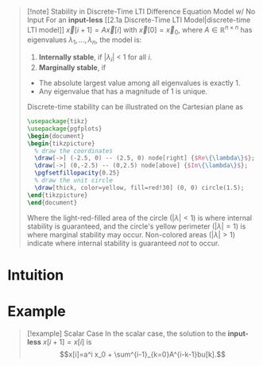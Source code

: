 >[!note] Stability in Discrete-Time LTI Difference Equation Model w/ No Input
>For an **input-less** [[2.1a Discrete-Time LTI Model|discrete-time LTI model]] $\vec{x}[i+1]=A\vec{x}[i]$ with $\vec{x}[0]=\vec{x}_0$, where $A \in \mathbb{R}^{n \times n}$ has eigenvalues $\lambda_1,...,\lambda_n$, the model is:
>1. **Internally stable**, if $|\lambda_i|$ < 1 for all $i$.
>2. **Marginally stable**, if
>	- The absolute largest value among all eigenvalues is exactly 1.
>	- Any eigenvalue that has a magnitude of 1 is unique.
>
>Discrete-time stability can be illustrated on the Cartesian plane as
>```tikz
>\usepackage{tikz}
>\usepackage{pgfplots}
>\begin{document}
>\begin{tikzpicture}
>	% draw the coordinates
>	\draw[->] (-2.5, 0) -- (2.5, 0) node[right] {$Re\{\lambda\}$};
>	\draw[->] (0,-2.5) -- (0,2.5) node[above] {$Im\{\lambda\}$};
>	\pgfsetfillopacity{0.25}
>	% draw the unit circle
>	\draw[thick, color=yellow, fill=red!30] (0, 0) circle(1.5);
>\end{tikzpicture}
>\end{document}
>```
>Where the light-red-filled area of the circle ($|\lambda|<1$) is where internal stability is guaranteed, and the circle's yellow perimeter ($|\lambda|=1$) is where marginal stability may occur. Non-colored areas ($|\lambda|>1$) indicate where internal stability is guaranteed *not* to occur.

# Intuition


# Example
>[!example] Scalar Case
>In the scalar case, the solution to the **input-less** $x[i+1]=x[i]$ is
>$$x[i]=a^i x_0 + \sum^{i-1}_{k=0}A^{i-k-1}bu[k].$$


